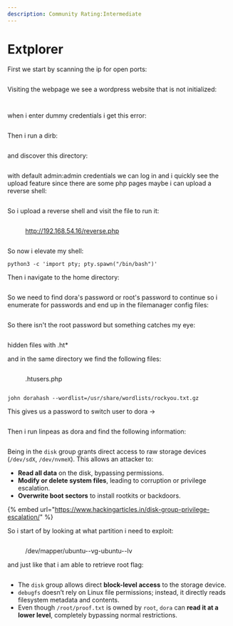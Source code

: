 ```yaml
---
description: Community Rating:Intermediate
---
```


# Extplorer

First we start by scanning the ip for open ports:

<figure><img src="../../../.gitbook/assets/image (1) (1) (1) (1) (1) (1) (1) (1) (1) (1).png" alt=""><figcaption></figcaption></figure>

Visiting the webpage we see a wordpress website that is not initialized:

<figure><img src="../../../.gitbook/assets/image (6) (1) (1) (1) (1) (1) (1) (1).png" alt=""><figcaption></figcaption></figure>

<figure><img src="../../../.gitbook/assets/image (2) (1) (1) (1) (1) (1) (1) (1) (1) (1).png" alt=""><figcaption></figcaption></figure>

when i enter dummy credentials i get this error:

<figure><img src="../../../.gitbook/assets/image (3) (1) (1) (1) (1) (1) (1) (1) (1) (1).png" alt=""><figcaption></figcaption></figure>

Then i run a dirb:

<figure><img src="../../../.gitbook/assets/image (5) (1) (1) (1) (1) (1) (1) (1) (1).png" alt=""><figcaption></figcaption></figure>

&#x20;and discover this directory:

<figure><img src="../../../.gitbook/assets/image (4) (1) (1) (1) (1) (1) (1) (1) (1) (1).png" alt=""><figcaption></figcaption></figure>

with default admin:admin credentials we can log in and i quickly see the upload feature since there are some php pages maybe i can upload a reverse shell:

<figure><img src="../../../.gitbook/assets/image (6) (1) (1) (1) (1) (1) (1) (1) (1).png" alt=""><figcaption></figcaption></figure>

So i upload a reverse shell and visit the file to run it:

<figure><img src="../../../.gitbook/assets/image (7) (1) (1) (1) (1) (1) (1) (1).png" alt=""><figcaption><p><a href="http://192.168.54.16/reverse.php">http://192.168.54.16/reverse.php</a></p></figcaption></figure>

<figure><img src="../../../.gitbook/assets/image (8) (1) (1) (1) (1) (1).png" alt=""><figcaption></figcaption></figure>

So now i elevate my shell:

```
python3 -c 'import pty; pty.spawn("/bin/bash")'
```

Then i navigate to the home directory:

<figure><img src="../../../.gitbook/assets/image (9) (1) (1) (1) (1).png" alt=""><figcaption></figcaption></figure>

So we need to find dora's password or root's password to continue so i enumerate for passwords and end up in the filemanager config files:

<figure><img src="../../../.gitbook/assets/image (10) (1) (1) (1) (1).png" alt=""><figcaption></figcaption></figure>

So there isn't the root password but something catches my eye:

<figure><img src="../../../.gitbook/assets/image (11) (1) (1) (1).png" alt=""><figcaption></figcaption></figure>

hidden files with .ht\*

and in the same directory we find the following files:

<figure><img src="../../../.gitbook/assets/image (12) (1) (1) (1).png" alt=""><figcaption><p>.htusers.php</p></figcaption></figure>

<figure><img src="../../../.gitbook/assets/image (13) (1) (1) (1).png" alt=""><figcaption></figcaption></figure>

```
john dorahash --wordlist=/usr/share/wordlists/rockyou.txt.gz
```

This gives us a password to switch user to dora ->

<figure><img src="../../../.gitbook/assets/image (15) (1) (1).png" alt=""><figcaption></figcaption></figure>

Then i run linpeas as dora and find the following information:

<figure><img src="../../../.gitbook/assets/image (16) (1) (1).png" alt=""><figcaption></figcaption></figure>

Being in the `disk` group grants direct access to raw storage devices (`/dev/sdX`, `/dev/nvmeX`). This allows an attacker to:

* **Read all data** on the disk, bypassing permissions.
* **Modify or delete system files**, leading to corruption or privilege escalation.
* **Overwrite boot sectors** to install rootkits or backdoors.

{% embed url="https://www.hackingarticles.in/disk-group-privilege-escalation/" %}

So i start of by looking at what partition i need to exploit:

<figure><img src="../../../.gitbook/assets/image (17) (1).png" alt=""><figcaption><p>/dev/mapper/ubuntu--vg-ubuntu--lv</p></figcaption></figure>

and just like that i am able to retrieve root flag:

<figure><img src="../../../.gitbook/assets/image (18) (1).png" alt=""><figcaption></figcaption></figure>

* The `disk` group allows direct **block-level access** to the storage device.
* `debugfs` doesn’t rely on Linux file permissions; instead, it directly reads filesystem metadata and contents.
* Even though `/root/proof.txt` is owned by `root`, `dora` can **read it at a lower level**, completely bypassing normal restrictions.
